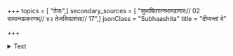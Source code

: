 +++
topics = [ "तेजः",]
secondary_sources = [ "सुभाषितरत्नभाण्डागारः// 02 सामान्यप्रकरणम्// ४२ तेजस्विप्रशंसा// 17",]
jsonClass = "Subhaashita"
title = "दीप्यन्तां ये"

+++

<details><summary>Text</summary>

दीप्यन्तां ये दीप्त्यै घटिता मणयश्च वीरपुरुषाश्च।  
तेजः स्वविनाशाय तु भवति तृणानामिल लघूनाम्॥
</details>
